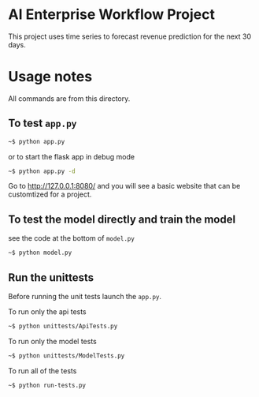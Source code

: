 # AI Enterprise Workflow Project

This project uses time series to forecast revenue prediction for the next 30 days.

# Usage notes

All commands are from this directory.

## To test `app.py`

```bash
~$ python app.py
```

or to start the flask app in debug mode

```bash
~$ python app.py -d
```

Go to http://127.0.0.1:8080/ and you will see a basic website that can be customtized for a project.
    
## To test the model directly and train the model

see the code at the bottom of `model.py`

```bash
~$ python model.py
```

## Run the unittests

Before running the unit tests launch the `app.py`.

To run only the api tests

```bash
~$ python unittests/ApiTests.py
```

To run only the model tests

```bash
~$ python unittests/ModelTests.py
```

To run all of the tests

```bash
~$ python run-tests.py
```

